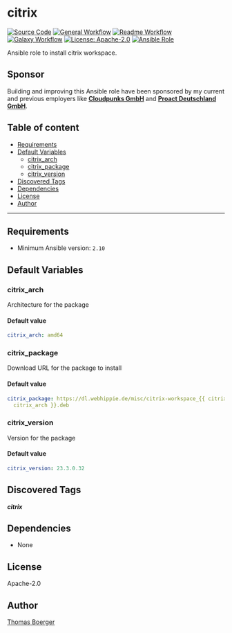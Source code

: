 # citrix

[![Source Code](https://img.shields.io/badge/github-source%20code-blue?logo=github&amp;logoColor=white)](https://github.com/rolehippie/citrix)
[![General Workflow](https://github.com/rolehippie/citrix/actions/workflows/general.yml/badge.svg)](https://github.com/rolehippie/citrix/actions/workflows/general.yml)
[![Readme Workflow](https://github.com/rolehippie/citrix/actions/workflows/docs.yml/badge.svg)](https://github.com/rolehippie/citrix/actions/workflows/docs.yml)
[![Galaxy Workflow](https://github.com/rolehippie/citrix/actions/workflows/galaxy.yml/badge.svg)](https://github.com/rolehippie/citrix/actions/workflows/galaxy.yml)
[![License: Apache-2.0](https://img.shields.io/github/license/rolehippie/citrix)](https://github.com/rolehippie/citrix/blob/master/LICENSE)
[![Ansible Role](https://img.shields.io/badge/role-rolehippie.citrix-blue)](https://galaxy.ansible.com/rolehippie/citrix)

Ansible role to install citrix workspace.

## Sponsor

Building and improving this Ansible role have been sponsored by my current and previous employers like **[Cloudpunks GmbH](https://cloudpunks.de)** and **[Proact Deutschland GmbH](https://www.proact.eu)**.

## Table of content

- [Requirements](#requirements)
- [Default Variables](#default-variables)
  - [citrix_arch](#citrix_arch)
  - [citrix_package](#citrix_package)
  - [citrix_version](#citrix_version)
- [Discovered Tags](#discovered-tags)
- [Dependencies](#dependencies)
- [License](#license)
- [Author](#author)

---

## Requirements

- Minimum Ansible version: `2.10`


## Default Variables

### citrix_arch

Architecture for the package

#### Default value

```YAML
citrix_arch: amd64
```

### citrix_package

Download URL for the package to install

#### Default value

```YAML
citrix_package: https://dl.webhippie.de/misc/citrix-workspace_{{ citrix_version }}_{{
  citrix_arch }}.deb
```

### citrix_version

Version for the package

#### Default value

```YAML
citrix_version: 23.3.0.32
```

## Discovered Tags

**_citrix_**


## Dependencies

- None

## License

Apache-2.0

## Author

[Thomas Boerger](https://github.com/tboerger)
